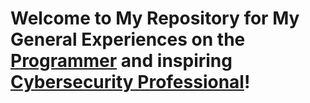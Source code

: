 <h1>Welcome to My Repository for My General Experiences on the <a href="https://github.com/BradRoff">Programmer</a> and inspiring <a href="https://www.linkedin.com/in/brad-roff/">Cybersecurity Professional</a>!
